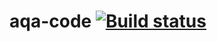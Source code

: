 # aqa-code [![Build status](https://ci.appveyor.com/api/projects/status/3b8d6pxlcw9xxnno?svg=true)](https://ci.appveyor.com/project/Kalynovavs/aqa-code)
